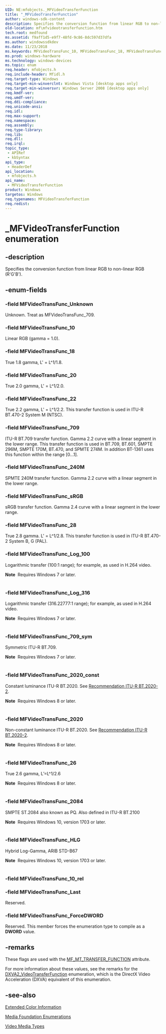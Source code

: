 ```yaml
---
UID: NE:mfobjects._MFVideoTransferFunction
title: "_MFVideoTransferFunction"
author: windows-sdk-content
description: Specifies the conversion function from linear RGB to non-linear RGB (R'G'B').
old-location: mf\mfvideotransferfunction.htm
tech.root: medfound
ms.assetid: f9aff1d5-e9f7-48fd-9c86-8dc597d37dfa
ms.author: windowssdkdev
ms.date: 11/23/2018
ms.keywords: MFVideoTransFunc_10, MFVideoTransFunc_18, MFVideoTransFunc_20, MFVideoTransFunc_2020, MFVideoTransFunc_2020_const, MFVideoTransFunc_2084, MFVideoTransFunc_22, MFVideoTransFunc_240M, MFVideoTransFunc_26, MFVideoTransFunc_28, MFVideoTransFunc_709, MFVideoTransFunc_709_sym, MFVideoTransFunc_ForceDWORD, MFVideoTransFunc_HLG, MFVideoTransFunc_Last, MFVideoTransFunc_Log_100, MFVideoTransFunc_Log_316, MFVideoTransFunc_Unknown, MFVideoTransFunc_sRGB, MFVideoTransferFunction, MFVideoTransferFunction enumeration [Media Foundation], _MFVideoTransferFunction, f9aff1d5-e9f7-48fd-9c86-8dc597d37dfa, mf.mfvideotransferfunction, mfobjects/MFVideoTransFunc_10, mfobjects/MFVideoTransFunc_18, mfobjects/MFVideoTransFunc_20, mfobjects/MFVideoTransFunc_2020, mfobjects/MFVideoTransFunc_2020_const, mfobjects/MFVideoTransFunc_2084, mfobjects/MFVideoTransFunc_22, mfobjects/MFVideoTransFunc_240M, mfobjects/MFVideoTransFunc_26, mfobjects/MFVideoTransFunc_28, mfobjects/MFVideoTransFunc_709, mfobjects/MFVideoTransFunc_709_sym, mfobjects/MFVideoTransFunc_ForceDWORD, mfobjects/MFVideoTransFunc_HLG, mfobjects/MFVideoTransFunc_Last, mfobjects/MFVideoTransFunc_Log_100, mfobjects/MFVideoTransFunc_Log_316, mfobjects/MFVideoTransFunc_Unknown, mfobjects/MFVideoTransFunc_sRGB, mfobjects/MFVideoTransferFunction
ms.prod: windows-hardware
ms.technology: windows-devices
ms.topic: enum
req.header: mfobjects.h
req.include-header: Mfidl.h
req.target-type: Windows
req.target-min-winverclnt: Windows Vista [desktop apps only]
req.target-min-winversvr: Windows Server 2008 [desktop apps only]
req.kmdf-ver: 
req.umdf-ver: 
req.ddi-compliance: 
req.unicode-ansi: 
req.idl: 
req.max-support: 
req.namespace: 
req.assembly: 
req.type-library: 
req.lib: 
req.dll: 
req.irql: 
topic_type:
 - APIRef
 - kbSyntax
api_type:
 - HeaderDef
api_location:
 - mfobjects.h
api_name:
 - MFVideoTransferFunction
product: Windows
targetos: Windows
req.typenames: MFVideoTransferFunction
req.redist: 
---
```


# _MFVideoTransferFunction enumeration


## -description


Specifies the conversion function from linear RGB to non-linear RGB (R'G'B').
        


## -enum-fields




### -field MFVideoTransFunc_Unknown

Unknown. Treat as MFVideoTransFunc_709.
          


### -field MFVideoTransFunc_10

Linear RGB (gamma = 1.0).
          


### -field MFVideoTransFunc_18

True 1.8 gamma, L' = L^1/1.8.
          


### -field MFVideoTransFunc_20

True 2.0 gamma, L' = L^1/2.0.
          


### -field MFVideoTransFunc_22

True 2.2 gamma, L' = L^1/2.2. This transfer function is used in ITU-R BT.470-2 System M (NTSC).
          


### -field MFVideoTransFunc_709

ITU-R BT.709 transfer function. Gamma 2.2 curve with a linear segment in the lower range. This transfer function is used in BT.709, BT.601, SMPTE 296M, SMPTE 170M, BT.470, and SPMTE 274M. In addition BT-1361 uses this function within the range [0...1].
          


### -field MFVideoTransFunc_240M

SPMTE 240M transfer function. Gamma 2.2 curve with a linear segment in the lower range.
          


### -field MFVideoTransFunc_sRGB

sRGB transfer function. Gamma 2.4 curve with a linear segment in the lower range.
          


### -field MFVideoTransFunc_28

True 2.8 gamma. L' = L^1/2.8. This transfer function is used in ITU-R BT.470-2 System B, G (PAL).
          


### -field MFVideoTransFunc_Log_100

Logarithmic transfer (100:1 range); for example, as used in H.264 video.

<div class="alert"><b>Note</b>  Requires Windows 7 or later.</div>
<div> </div>

### -field MFVideoTransFunc_Log_316

Logarithmic transfer (316.22777:1 range); for example, as used in H.264 video.

<div class="alert"><b>Note</b>  Requires Windows 7 or later.</div>
<div> </div>

### -field MFVideoTransFunc_709_sym

Symmetric ITU-R BT.709.

<div class="alert"><b>Note</b>  Requires Windows 7 or later.</div>
<div> </div>

### -field MFVideoTransFunc_2020_const

Constant luminance ITU-R BT.2020.  See <a href="https://www.itu.int/dms_pubrec/itu-r/rec/bt/R-REC-BT.2020-2-201510-I!!PDF-E.pdf">Recommendation  ITU-R  BT.2020-2</a>.

<div class="alert"><b>Note</b>  Requires Windows 8 or later.</div>
<div> </div>

### -field MFVideoTransFunc_2020

Non-constant luminance ITU-R BT.2020.  See <a href="https://www.itu.int/dms_pubrec/itu-r/rec/bt/R-REC-BT.2020-2-201510-I!!PDF-E.pdf">Recommendation  ITU-R  BT.2020-2</a>.

<div class="alert"><b>Note</b>  Requires Windows 8 or later.</div>
<div> </div>

### -field MFVideoTransFunc_26

True 2.6 gamma, L’=L^1/2.6

<div class="alert"><b>Note</b>  Requires Windows 8 or later.</div>
<div> </div>

### -field MFVideoTransFunc_2084

SMPTE ST.2084 also known as PQ.  Also defined in ITU-R BT.2100

<div class="alert"><b>Note</b>  Requires Windows 10, version 1703 or later.</div>
<div> </div>

### -field MFVideoTransFunc_HLG

Hybrid Log-Gamma, ARIB STD-B67

<div class="alert"><b>Note</b>  Requires Windows 10, version 1703 or later.</div>
<div> </div>

### -field MFVideoTransFunc_10_rel


### -field MFVideoTransFunc_Last

Reserved.
          


### -field MFVideoTransFunc_ForceDWORD

Reserved. This member forces the enumeration type to compile as a <b>DWORD</b> value.
          


## -remarks



These flags are used with the <a href="https://msdn.microsoft.com/c64c2135-f588-4d7a-9ca8-ae4f7b290572">MF_MT_TRANSFER_FUNCTION</a> attribute.
      

For more information about these values, see the remarks for the <a href="https://msdn.microsoft.com/43b99d5f-ea28-4de2-b118-e2277f283dee">DXVA2_VideoTransferFunction</a> enumeration, which is the DirectX Video Acceleration (DXVA) equivalent of this enumeration.
      




## -see-also




<a href="https://msdn.microsoft.com/05ca73c6-d105-47bc-96bc-b784f669febe">Extended Color Information</a>



<a href="https://msdn.microsoft.com/f26a730f-18c4-4247-acaf-af1dfad19086">Media Foundation Enumerations</a>



<a href="https://msdn.microsoft.com/b8cfe0d1-013d-4706-bb76-6d426836ab6a">Video Media Types</a>
 

 

